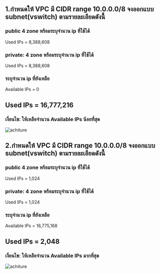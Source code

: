 ## 1.กำหนดให้ VPC มี CIDR range 10.0.0.0/8 จงออกแบบ subnet(vswitch) ตามรายละเอียดดังนี้
### public 4 zone พร้อมระบุจำนวน ip ที่ใช้ได้
Used IPs = 8,388,608
### private: 4 zone พร้อมระบุจำนวน ip ที่ใช้ได้
Used IPs = 8,388,608
### ระบุจำนวน ip ที่ยังเหลือ
Available IPs = 0
## Used IPs = 16,777,216
### เงื่อนไข: ให้เหลือจำนวน Available IPs น้อยที่สุด
![achiture](/as-1.png)
## 2.กำหนดให้ VPC มี CIDR range 10.0.0.0/8 จงออกแบบ subnet(vswitch) ตามรายละเอียดดังนี้
### public 4 zone พร้อมระบุจำนวน ip ที่ใช้ได้
Used IPs = 1,024
### private: 4 zone พร้อมระบุจำนวน ip ที่ใช้ได้
Used IPs = 1,024
### ระบุจำนวน ip ที่ยังเหลือ
Available IPs = 16,775,168
## Used IPs = 2,048
### เงื่อนไข: ให้เหลือจำนวน Available IPs มากที่สุด
![achiture](/as-2.png)
